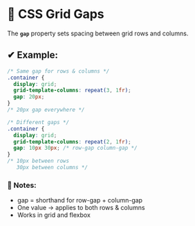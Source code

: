 # 📐 CSS Grid Gaps

The **`gap`** property sets spacing between grid rows and columns.

## ✔ Example: 

```css
/* Same gap for rows & columns */
.container {
  display: grid;
  grid-template-columns: repeat(3, 1fr);
  gap: 20px;
}
/* 20px gap everywhere */

/* Different gaps */
.container {
  display: grid;
  grid-template-columns: repeat(2, 1fr);
  gap: 10px 30px; /* row-gap column-gap */
}
/* 10px between rows
   30px between columns */
```
### 📝 Notes:
- gap = shorthand for row-gap + column-gap
- One value → applies to both rows & columns
- Works in grid and flexbox